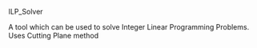 ILP_Solver

A tool which can be used to solve Integer Linear Programming Problems. Uses Cutting Plane method